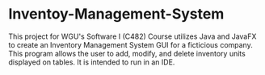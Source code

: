 # Inventoy-Management-System
This project for WGU's Software I (C482) Course utilizes Java and JavaFX to create an Inventory Management System GUI for a ficticious company. This program allows the user to add, modify, and delete inventory units displayed on tables. It is intended to run in an IDE.




